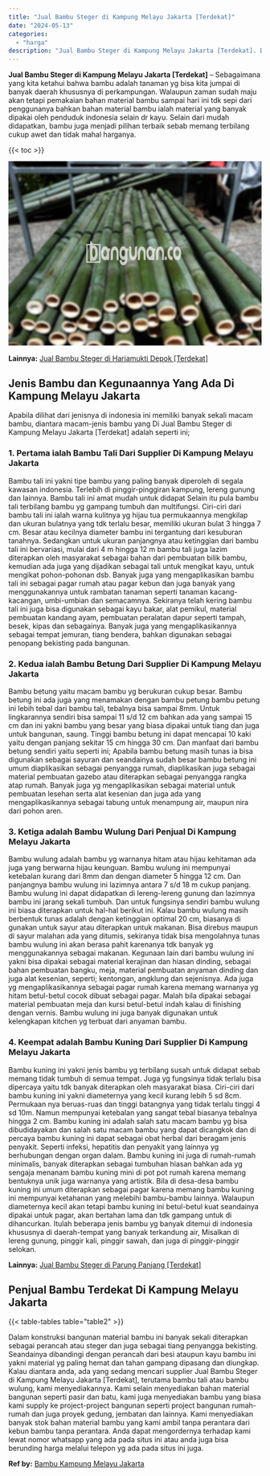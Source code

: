 ```yaml
---
title: "Jual Bambu Steger di Kampung Melayu Jakarta [Terdekat]"
date: "2024-05-13"
categories: 
  - "harga"
description: "Jual Bambu Steger di Kampung Melayu Jakarta [Terdekat]. Dalam konstruksi bangunan material bambu ini banyak sekali diterapkan sebagai perancah atau steger da..."
---
```


**Jual Bambu Steger di Kampung Melayu Jakarta \[Terdekat\]** – Sebagaimana yang kita ketahui bahwa bambu adalah tanaman yg bisa kita jumpai di banyak daerah khususnya di perkampungan. Walaupun zaman sudah maju akan tetapi pemakaian bahan material bambu sampai hari ini tdk sepi dari penggunanya bahkan bahan material bambu ialah material yang banyak dipakai oleh penduduk indonesia selain dr kayu. Selain dari mudah didapatkan, bambu juga menjadi pilihan terbaik sebab memang terbilang cukup awet dan tidak mahal harganya.

{{< toc >}}

![Jual Bambu Steger di Kampung Melayu Jakarta [Terdekat]](/images/jual-bambu-tali-40.png)

**Lainnya:** [Jual Bambu Steger di Harjamukti Depok \[Terdekat\]](https://bambu.bangunan.co/jual-bambu-steger-di-harjamukti-depok-terdekat/)

## Jenis Bambu dan Kegunaannya Yang Ada Di Kampung Melayu Jakarta

Apabila dilihat dari jenisnya di indonesia ini memiliki banyak sekali macam bambu, diantara macam-jenis bambu yang Di Jual Bambu Steger di Kampung Melayu Jakarta \[Terdekat\] adalah seperti ini;

### 1\. Pertama ialah Bambu Tali Dari Supplier Di Kampung Melayu Jakarta

Bambu tali ini yakni tipe bambu yang paling banyak diperoleh di segala kawasan indonesia. Terlebih di pinggir-pinggiran kampung, lereng gunung dan lainnya. Bambu tali ini amat mudah untuk didapat Selain itu pula bambu tali terbilang bambu yg gampang tumbuh dan multifungsi. Ciri-ciri dari bambu tali ini ialah warna kulitnya yg hijau tua permukaannya mengkilap dan ukuran bulatnya yang tdk terlalu besar, memiliki ukuran bulat 3 hingga 7 cm. Besar atau kecilnya diameter bambu ini tergantung dari kesuburan tanahnya. Sedangkan untuk ukuran panjangnya atau ketinggian dari bambu tali ini bervariasi, mulai dari 4 m hingga 12 m bambu tali juga lazim diterapkan oleh masyarakat sebagai bahan dari pembuatan bilik bambu, kemudian ada juga yang dijadikan sebagai tali untuk mengikat kayu, untuk mengikat pohon-pohonan dsb. Banyak juga yang mengaplikasikan bambu tali ini sebagai pagar rumah atau pagar kebun dan juga banyak yang menggunakannya untuk rambatan tanaman seperti tanaman kacang-kacangan, umbi-umbian dan semacamnya. Sekiranya telah kering bambu tali ini juga bisa digunakan sebagai kayu bakar, alat pemikul, material pembuatan kandang ayam, pembuatan peralatan dapur seperti tampah, besek, kipas dan sebagainya. Banyak juga yang mengaplikasikannya sebagai tempat jemuran, tiang bendera, bahkan digunakan sebagai penopang bekisting pada bangunan.

### 2\. Kedua ialah Bambu Betung Dari Supplier Di Kampung Melayu Jakarta

Bambu betung yaitu macam bambu yg berukuran cukup besar. Bambu betung ini ada juga yang menamakan dengan bambu petung bambu petung ini lebih tebal dari bambu tali, tebalnya bisa sampai 8mm. Untuk lingkarannya sendiri bisa sampai 11 s/d 12 cm bahkan ada yang sampai 15 cm dan ini yakni bambu yang besar yang biasa dipakai untuk tiang dan juga untuk bangunan, saung. Tinggi bambu betung ini dapat mencapai 10 kaki yaitu dengan panjang sekitar 15 cm hingga 30 cm. Dan manfaat dari bambu betung sendiri yaitu seperti ini; Apabila bambu betung masih tunas ia bisa digunakan sebagai sayuran dan seandainya sudah besar bambu betung ini umum diaplikasikan sebagai penyangga rumah, diaplikasikan juga sebagai material pembuatan gazebo atau diterapkan sebagai penyangga rangka atap rumah. Banyak juga yg mengaplikasikan sebagai material untuk pembuatan lesehan serta alat kesenian dan juga ada yang mengaplikasikannya sebagai tabung untuk menampung air, maupun nira dari pohon aren.

### 3\. Ketiga adalah Bambu Wulung Dari Penjual Di Kampung Melayu Jakarta

Bambu wulung adalah bambu yg warnanya hitam atau hijau kehitaman ada juga yang berwarna hijau keunguan. Bambu wulung ini mempunyai ketebalan kurang dari 8mm dan dengan diameter 5 hingga 12 cm. Dan panjangnya bambu wulung ini lazimnya antara 7 s/d 18 m cukup panjang. Bambu wulung ini dapat didapatkan di lereng-lereng gunung dan lazimnya bambu ini jarang sekali tumbuh. Dan untuk fungsinya sendiri bambu wulung ini biasa diterapkan untuk hal-hal berikut ini. Kalau bambu wulung masih berbentuk tunas adalah dengan ketinggian optimal 20 cm, biasanya di gunakan untuk sayur atau diterapkan untuk makanan. Bisa direbus maupun di sayur malahan ada yang ditumis, sekiranya tidak bisa mengolahnya tunas bambu wulung ini akan berasa pahit karenanya tdk banyak yg menggunakannya sebagai makanan. Kegunaan lain dari bambu wulung ini yakni bisa dipakai sebagai material kerajinan dan hiasan dinding, sebagai bahan pembuatan bangku, meja, material pembuatan anyaman dinding dan juga alat kesenian, seperti; kentongan, angklung dan sejenisnya. Ada juga yg mengaplikasikannya sebagai pagar rumah karena memang warnanya yg hitam betul-betul cocok dibuat sebagai pagar. Malah bila dipakai sebagai material pembuatan meja dan kursi betul-betul indah kalau di finishing dengan vernis. Bambu wulung ini juga banyak digunakan untuk kelengkapan kitchen yg terbuat dari anyaman bambu.

### 4\. Keempat adalah Bambu Kuning Dari Supplier Di Kampung Melayu Jakarta

Bambu kuning ini yakni jenis bambu yg terbilang susah untuk didapat sebab memang tidak tumbuh di semua tempat. Juga yg fungsinya tidak terlalu bisa dipercaya yaitu tdk banyak diterapkan oleh masyarakat biasa. Ciri-ciri dari bambu kuning ini yakni diameternya yang kecil kurang lebih 5 sd 8cm. Permukaan nya beruas-ruas dan tinggi batangnya yang tidak terlalu tinggi 4 sd 10m. Namun mempunyai ketebalan yang sangat tebal biasanya tebalnya hingga 2 cm. Bambu kuning ini adalah salah satu macam bambu yg bisa dibudidayakan dan salah satu macam bambu yang dapat dicangkok dan di percaya bambu kuning ini dapat sebagai obat herbal dari beragam jenis penyakit. Seperti infeksi, hepatitis dan penyakit yang lainnya yg berhubungan dengan organ dalam. Bambu kuning ini juga di rumah-rumah minimalis, banyak diterapkan sebagai tumbuhan hiasan bahkan ada yg sengaja menanam bambu kuning mini di pot pot rumah karena memang bentuknya unik juga warnanya yang artistik. Bila di desa-desa bambu kuning ini umum diterapkan sebagai pagar karena memang bambu kuning ini mempunyai ketahanan yang melebihi bambu-bambu lainnya. Walaupun diameternya kecil akan tetapi bambu kuning ini betul-betul kuat seandainya dipakai untuk pagar, akan bertahan lama dan tdk gampang untuk di dihancurkan. Itulah beberapa jenis bambu yg banyak ditemui di indonesia khususnya di daerah-tempat yang banyak terkandung air, Misalkan di lereng gunung, pinggir kali, pinggir sawah, dan juga di pinggir-pinggir selokan.

**Lainnya:** [Jual Bambu Steger di Parung Panjang \[Terdekat\]](https://bambu.bangunan.co/jual-bambu-steger-di-parung-panjang-terdekat/)

## Penjual Bambu Terdekat Di Kampung Melayu Jakarta

{{< table-tables table="table2" >}}

Dalam konstruksi bangunan material bambu ini banyak sekali diterapkan sebagai perancah atau steger dan juga sebagai tiang penyangga bekisting. Seandainya dibandingi dengan perancah dari besi ataupun kayu bambu ini yakni material yg paling hemat dan tahan gampang dipasang dan diungkap. Kalau diantara anda, ada yang sedang mencari supplier Jual Bambu Steger di Kampung Melayu Jakarta \[Terdekat\], terutama bambu tali atau bambu wulung, kami menyediakannya. Kami selain menyediakan bahan material bangunan seperti pasir dan batu, kami juga menyediakan bambu yang biasa kami supply ke project-project bangunan seperti project bangunan rumah-rumah dan juga proyek gedung, jembatan dan lainnya. Kami menyediakan banyak stok bahan material bambu yang kami ambil tanpa perantara dari kebun bambu tanpa perantara. Anda dapat mengordernya terhadap kami lewat nomor whatsapp yang ada pada situs ini atau anda juga bisa berunding harga melalui telepon yg ada pada situs ini juga.

**Ref by:** [Bambu Kampung Melayu Jakarta](https://id.wikipedia.org/wiki/Bambu)
